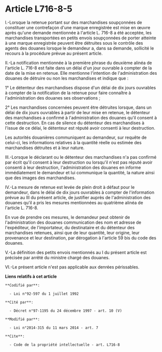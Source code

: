 # Article L716-8-5

I.-Lorsque la retenue portant sur des marchandises soupçonnées de constituer une contrefaçon d'une marque enregistrée est
mise en œuvre après qu'une demande mentionnée à l'article L. 716-8 a été acceptée, les marchandises transportées en petits
envois soupçonnées de porter atteinte à une marque enregistrée peuvent être détruites sous le contrôle des agents des douanes
lorsque le demandeur a, dans sa demande, sollicité le recours à la procédure prévue au présent article. 

II.-La notification mentionnée à la première phrase du deuxième alinéa de l'article L. 716-8 est faite dans un délai d'un
jour ouvrable à compter de la date de la mise en retenue. Elle mentionne l'intention de l'administration des douanes de
détruire ou non les marchandises et indique que : 

1° Le détenteur des marchandises dispose d'un délai de dix jours ouvrables à compter de la notification de la retenue pour
faire connaître à l'administration des douanes ses observations ; 

2° Les marchandises concernées peuvent être détruites lorsque, dans un délai de dix jours ouvrables à partir de leur mise en
retenue, le détenteur des marchandises a confirmé à l'administration des douanes qu'il consent à cette destruction. En cas de
silence du détenteur des marchandises à l'issue de ce délai, le détenteur est réputé avoir consenti à leur destruction. 

Les autorités douanières communiquent au demandeur, sur requête de celui-ci, les informations relatives à la quantité réelle
ou estimée des marchandises détruites et à leur nature. 

III.-Lorsque le déclarant ou le détenteur des marchandises n'a pas confirmé par écrit qu'il consent à leur destruction ou
lorsqu'il n'est pas réputé avoir consenti à leur destruction, l'administration des douanes en informe immédiatement le
demandeur et lui communique la quantité, la nature ainsi que des images des marchandises. 

IV.-La mesure de retenue est levée de plein droit à défaut pour le demandeur, dans le délai de dix jours ouvrables à compter
de l'information prévue au III du présent article, de justifier auprès de l'administration des douanes qu'il a pris les
mesures mentionnées au quatrième alinéa de l'article L. 716-8. 

En vue de prendre ces mesures, le demandeur peut obtenir de l'administration des douanes communication des nom et adresse de
l'expéditeur, de l'importateur, du destinataire et du détenteur des marchandises retenues, ainsi que de leur quantité, leur
origine, leur provenance et leur destination, par dérogation à l'article 59 bis du code des douanes. 

V.-La définition des petits envois mentionnés au I du présent article est précisée par arrêté du ministre chargé des
douanes. 

VI.-Le présent article n'est pas applicable aux denrées périssables.

**Liens relatifs à cet article**

	**Codifié par**:

	  - Loi n°92-597 du 1 juillet 1992

	**Cité par**:

	  - Décret n°97-1195 du 24 décembre 1997 - art. 10 (V)

	**Modifié par**:

	  - Loi n°2014-315 du 11 mars 2014 - art. 7

	**Cite**:

	  - Code de la propriété intellectuelle - art. L716-8
